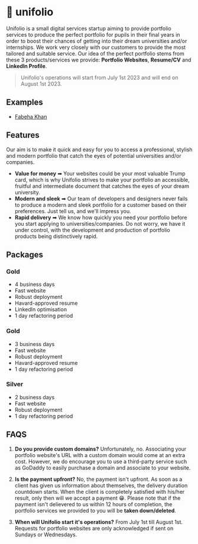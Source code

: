 # 💼 unifolio

Unifolio is a small digital services startup aiming to provide portfolio services to produce the perfect portfolio for pupils in their final years in order to boost their chances of getting into their dream universities and/or internships. We work very closely with our customers to provide the most tailored and suitable service. Our idea of the perfect portfolio stems from these 3 products/services we provide: **Portfolio Websites**, **Resume/CV** and **LinkedIn Profile**.

> Unifolio's operations will start from July 1st 2023 and will end on August 1st 2023.

## Examples
- [Fabeha Khan](https://Muh-Hamza-99.github.io/fabehakhan)

## Features

Our aim is to make it quick and easy for you to access a professional, stylish and modern portfolio that catch the eyes of potential universities and/or companies.

- **Value for money** ➡ Your websites could be your most valuable Trump card, which is why Unifolio strives to make your portfolio an accessible, fruitful and intermediate document that catches the eyes of your dream university.
- **Modern and sleek** ➡ Our team of developers and designers never fails to produce a modern and sleek portfolio for a customer based on their preferences. Just tell us, and we'll impress you.
- **Rapid delivery** ➡ We know how quickly you need your portfolio before you start applying to universities/companies. Do not worry, we have it under control, with the development and production of portfolio products being distinctively rapid.

## Packages

### Gold
- 4 business days
- Fast website
- Robust deployment
- Havard-approved resume
- LinkedIn optimisation
- 1 day refactoring period

### Gold
- 3 business days
- Fast website
- Robust deployment
- Havard-approved resume
- 1 day refactoring period

### Silver
- 2 business days
- Fast website
- Robust deployment
- 1 day refactoring period

## FAQS

1. **Do you provide custom domains?** Unfortunately, no. Associating your portfolio website's URL with a custom domain would come at an extra cost. However, we do encourage you to use a third-party service such as GoDaddy to easily purchase a domain and associate to your website.

2. **Is the payment upfront?** No, the payment isn't upfront. As soon as a client has given us information about themselves, the delivery duration countdown starts. When the client is completely satisfied with his/her result, only then will we accept a payment 😁. Please note that if the payment isn't delievered to us within 12 hours of completion, the portfolio services we provided to you will be **taken down/deleted**.

3. **When will Unifolio start it's operations?** From July 1st till August 1st. Requests for portfolio websites are only acknowledged if sent on Sundays or Wednesdays.